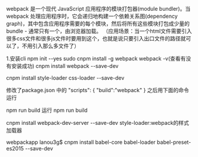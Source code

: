 <!-- webpack.config.js文件名是固定的 -->
webpack 是一个现代 JavaScript 应用程序的模块打包器(module bundler)。当 webpack 处理应用程序时，它会递归地构建一个依赖关系图(dependency graph)，其中包含应用程序需要的每个模块，然后将所有这些模块打包成少量的 bundle - 通常只有一个，由浏览器加载。
（应用场景：当一个html文件需要引入很多css文件和很多js文件时要用到这个，也就是说只要引入出口文件的路径就可以了，不用引入那么多文件了）

1.安装cli
 npm init --yes
 sudo cnpm install -g webpack
 webpack -v(查看有没有安装成功)
cnpm install webpack --save-dev


<!-- 在终端执行webpack app.js bundle.js 会自动建出bandle.js文件 -->

<!-- css文件一并打包方式 -->
<!-- 引入css-loader  通过注入<style>标签将CSS添加到DOM中-->
<!-- css-style-loader  通过 webpack 配置，CLI或内联使用 loader。-->
cnpm install style-loader css-loader --save-dev


修改了package.json 中的
"scripts": {
    "build":"webpack"
 }
 之后用下面的命令运行

npm run build 运行
npm run build


 cnpm install webpack-dev-server --save-dev
style-loader:webpack的样式加载器
<!-- 建文件过程
	终端输入
	 npm init --yes（init完package.json 文件就自动建出来了）
	 sudo cnpm install -g webpack
	 webpack -v(查看有没有安装成功)
	 cnpm install webpack --save-dev（出来node_modules文件夹）
	 cnpm install style-loader css-loader --save-dev（为了打包css文件）
	 style-loader:作用是在HTML中添加style标签，让html可以识别样式
	 css-loader: 让打包文件可以获取到css样式，并且在入口文件（app.js）中可以引入
	 自己建index.html文件
	 <script src="./dist/bundle.js"></script>路径写出口文件的路径
	 自己建一个webpack.config.js文件（这个文件会被自动识别） 在其中配置入口文件，出口文件等信息
	 建src文件，里面建css和js 文件夹，css文件夹建一个style.css文件，js文件夹建app.js和people.js 文件
	 app.js作为入口文件（入口文件只能有一个，以后要引入css文件什么的都要通过这个入口文件进行引入）细节见这两个文件
	 因为在webpack.config.js文件中设置好了出口文件的路径，名字等，所以当在终端执行webpack app.js bundle.js命令时会自动建所设置的文件夹文件
	 修改了package.json 中的
	"scripts": {
    	"build":"webpack"
	 }
 	之后用下面的命令运行（打包）
	npm run build 运行（执行就开始打包了）


	//建一个服务器实现监听(并实现热更新)
	cnpm install webpack-dev-server --save-dev
	//下面的start设置完就可以实现实时监听了（--entry入口文件 --output-filename出口文件）
	"scripts": {
	    "start": "webpack-dev-server --entry ./src/js/app.js --output-filename ./dist/bundle.js",
	    "build": "webpack"
 	 },
 	 npm run starts运行服务器




	 
 -->
<!-- 安装babel -->
<!-- javascript在不断的发展，各种新的标准和提案层出不穷，但是由于浏览器的多样性，导致可能几年之内都无法广泛普及，babel可以让你提前使用这些语言特性，他是一种用途很多的javascript编译器，他把最新版的javascript编译成当下可以执行的版本，用于转化js代码，简言之，利用babel就可以让我们在当前的项目中随意的使用这些新最新的es6，甚至es7的语法。说白了就是把各种javascript千奇百怪的语言统统专为浏览器可以认识的语言。 -->
webpackapp lanou3g$ cnpm install babel-core babel-loader babel-preset-es2015 --save-dev



<!-- 
	webpackapp执行流程：终端写命令npm run build 
	然后会进入package.json 然后会查找
	"scripts": {
	    "start": "webpack-dev-server --entry ./src/js/app.js --output-filename ./dist/bundle.js",
	    "build": "webpack"
  	},
  找到build中webpack 然后会在终端执行这个命令
  然后会自动找到webpack.config.js这个文件，一点点执行这个文件中的东西然后根据这些配置打包文件到你所指定的文件中

 -->
